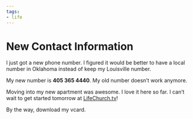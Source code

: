 ```yaml
---
tags:
- life
---
```


# New Contact Information

I just got a new phone number. I figured it would be better to have a local number in Oklahoma instead of keep my Louisville number.

My new number is **405 365 4440**. My old number doesn’t work anymore.

Moving into my new apartment was awesome. I love it here so far. I can’t wait to get started tomorrow at [LifeChurch.tv](http://web.archive.org/web/20080109223404/http://lifechurch.tv/)!

By the way, download my vcard.
